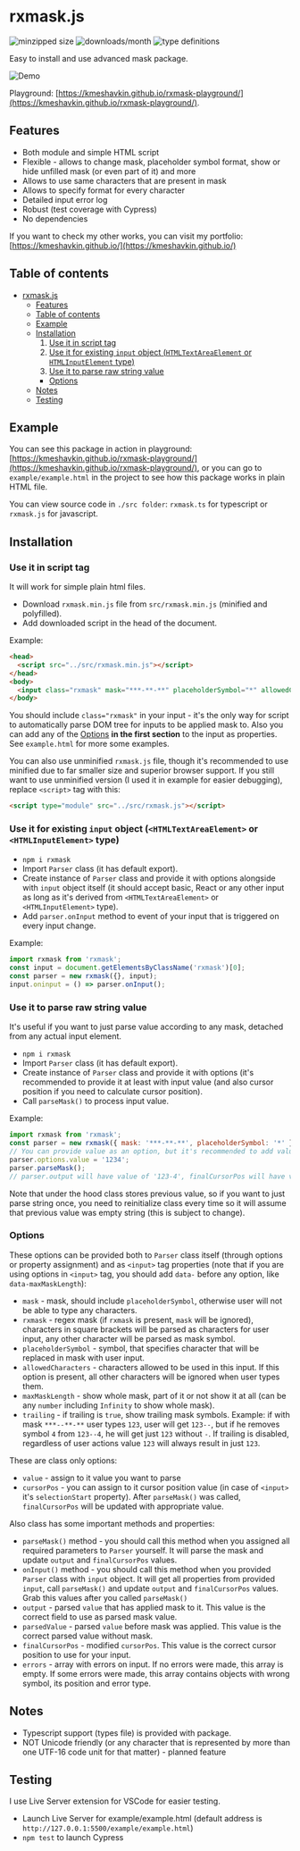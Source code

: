 # rxmask.js

![minzipped size](https://img.shields.io/bundlephobia/minzip/rxmask)
![downloads/month](https://img.shields.io/npm/dm/rxmask)
![type definitions](https://img.shields.io/npm/types/rxmask)

Easy to install and use advanced mask package.

![Demo](https://i.imgur.com/JQkbS8p.gif)

Playground: [https://kmeshavkin.github.io/rxmask-playground/](https://kmeshavkin.github.io/rxmask-playground/).

## <a name="Features"></a>Features

- Both module and simple HTML script
- Flexible - allows to change mask, placeholder symbol format, show or hide unfilled mask (or even part of it) and more
- Allows to use same characters that are present in mask
- Allows to specify format for every character
- Detailed input error log
- Robust (test coverage with Cypress)
- No dependencies

If you want to check my other works, you can visit my portfolio: [https://kmeshavkin.github.io/](https://kmeshavkin.github.io/)

## Table of contents

- [rxmask.js](#rxmaskjs)
  - [Features](#features)
  - [Table of contents](#table-of-contents)
  - [Example](#example)
  - [Installation](#installation)
    1. [Use it in script tag](#use-it-in-script-tag)
    2. [Use it for existing `input` object (`HTMLTextAreaElement` or `HTMLInputElement` type)](#use-it-for-existing-input-object-lthtmltextareaelementgt-or-lthtmlinputelementgt-type)
    3. [Use it to parse raw string value](#use-it-to-parse-raw-string-value)
    - [Options](#options)
  - [Notes](#notes)
  - [Testing](#testing)

## <a name="Example"></a>Example

You can see this package in action in playground: [https://kmeshavkin.github.io/rxmask-playground/](https://kmeshavkin.github.io/rxmask-playground/), or you can go to `example/example.html` in the project to see how this package works in plain HTML file.

You can view source code in `./src folder`: `rxmask.ts` for typescript or `rxmask.js` for javascript.

## <a name="Installation"></a>Installation

### <a name="Installation/ScriptTag"></a>Use it in script tag

It will work for simple plain html files.

- Download `rxmask.min.js` file from `src/rxmask.min.js` (minified and polyfilled).
- Add downloaded script in the head of the document.

<a name="Installation/ScriptTag"></a>Example:

```HTML
<head>
  <script src="../src/rxmask.min.js"></script>
</head>
<body>
  <input class="rxmask" mask="***-**-**" placeholderSymbol="*" allowedCharacters="[0-9]"/>
</body>
```

You should include `class="rxmask"` in your input - it's the only way for script to automatically parse DOM tree for inputs to be applied mask to. Also you can add any of the [Options](#Installation/Options) **in the first section** to the input as properties. See `example.html` for more some examples.

You can also use unminified `rxmask.js` file, though it's recommended to use minified due to far smaller size and superior browser support. If you still want to use unminified version (I used it in example for easier debugging), replace `<script>` tag with this:

```HTML
<script type="module" src="../src/rxmask.js"></script>
```

### <a name="Installation/Input"></a> Use it for existing `input` object (`<HTMLTextAreaElement>` or `<HTMLInputElement>` type)

- `npm i rxmask`
- Import `Parser` class (it has default export).
- Create instance of `Parser` class and provide it with options alongside with `input` object itself (it should accept basic, React or any other input as long as it's derived from `<HTMLTextAreaElement>` or `<HTMLInputElement>` type).
- Add `parser.onInput` method to event of your input that is triggered on every input change.

Example:

```javascript
import rxmask from 'rxmask';
const input = document.getElementsByClassName('rxmask')[0];
const parser = new rxmask({}, input);
input.oninput = () => parser.onInput();
```

### <a name="Installation/RawString"></a>Use it to parse raw string value

It's useful if you want to just parse value according to any mask, detached from any actual input element.

- `npm i rxmask`
- Import `Parser` class (it has default export).
- Create instance of `Parser` class and provide it with options (it's recommended to provide it at least with input value (and also cursor position if you need to calculate cursor position).
- Call `parseMask()` to process input value.

Example:

```javascript
import rxmask from 'rxmask';
const parser = new rxmask({ mask: '***-**-**', placeholderSymbol: '*' });
// You can provide value as an option, but it's recommended to add value separately every time before calling parseMask()
parser.options.value = '1234';
parser.parseMask();
// parser.output will have value of '123-4', finalCursorPos will have value of 5
```

Note that under the hood class stores previous value, so if you want to just parse string once, you need to reinitialize class every time so it will assume that previous value was empty string (this is subject to change).

### <a name="Installation/Options"></a>Options

These options can be provided both to `Parser` class itself (through options or property assignment) and as `<input>` tag properties (note that if you are using options in `<input>` tag, you should add `data-` before any option, like `data-maxMaskLength`):

- `mask` - mask, should include `placeholderSymbol`, otherwise user will not be able to type any characters.
- `rxmask` - regex mask (if `rxmask` is present, `mask` will be ignored), characters in square brackets will be parsed as characters for user input, any other character will be parsed as mask symbol.
- `placeholderSymbol` - symbol, that specifies character that will be replaced in mask with user input.
- `allowedCharacters` - characters allowed to be used in this input. If this option is present, all other characters will be ignored when user types them.
- `maxMaskLength` - show whole mask, part of it or not show it at all (can be any `number` including `Infinity` to show whole mask).
- `trailing` - if trailing is `true`, show trailing mask symbols. Example: if with mask `***--**-**` user types `123`, user will get `123--`, but if he removes symbol `4` from `123--4`, he will get just `123` without `-`. If trailing is disabled, regardless of user actions value `123` will always result in just `123`.

These are class only options:

- `value` - assign to it value you want to parse
- `cursorPos` - you can assign to it cursor position value (in case of `<input>` it's `selectionStart` property). After `parseMask()` was called, `finalCursorPos` will be updated with appropriate value.

Also class has some important methods and properties:

- `parseMask()` method - you should call this method when you assigned all required parameters to `Parser` yourself. It will parse the mask and update `output` and `finalCursorPos` values.
- `onInput()` method - you should call this method when you provided `Parser` class with `input` object. It will get all properties from provided `input`, call `parseMask()` and update `output` and `finalCursorPos` values.
Grab this values after you called `parseMask()`
- `output` - parsed `value` that has applied mask to it. This value is the correct field to use as parsed mask value.
- `parsedValue` - parsed `value` before mask was applied. This value is the correct parsed value without mask.
- `finalCursorPos` - modified `cursorPos`. This value is the correct cursor position to use for your input.
- `errors` - array with errors on input. If no errors were made, this array is empty. If some errors were made, this array contains objects with wrong symbol, its position and error type. 

## <a name="Notes"></a>Notes

- Typescript support (types file) is provided with package.
- NOT Unicode friendly (or any character that is represented by more than one UTF-16 code unit for that matter) - planned feature

## <a name="Testing"></a>Testing

I use Live Server extension for VSCode for easier testing.

- Launch Live Server for example/example.html (default address is `http://127.0.0.1:5500/example/example.html`)
- `npm test` to launch Cypress
